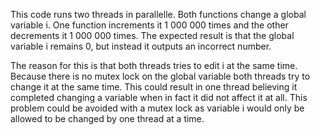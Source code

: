 This code runs two threads in parallelle. Both functions change a global variable i. One function increments it 1 000 000 times and the other decrements it 1 000 000 times. The expected result is that the global variable i remains 0, but instead it outputs an incorrect number. 

The reason for this is that both threads tries to edit i at the same time. Because there is no mutex lock on the global variable both threads try to change it at the same time. This could result in one thread believing it completed changing a variable when in fact it did not affect it at all. This problem could be avoided with a mutex lock as variable i would only be allowed to be changed by one thread at a time. 
